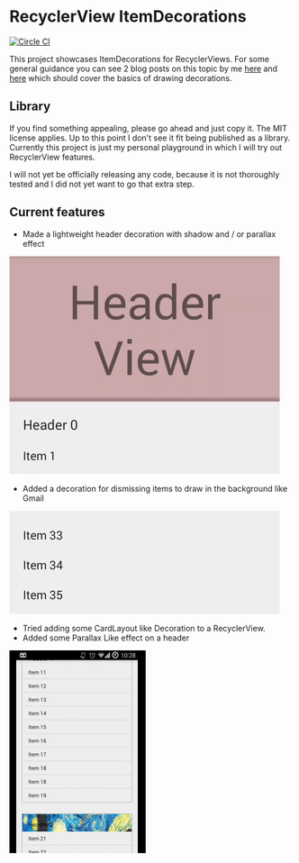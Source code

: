# RecyclerView ItemDecorations
[![Circle CI](https://circleci.com/gh/bleeding182/recyclerviewItemDecorations/tree/master.svg?style=shield)](https://circleci.com/gh/bleeding182/recyclerviewItemDecorations/tree/master)

This project showcases ItemDecorations for RecyclerViews. For some general guidance you can see 2 blog posts on this topic by me [here](http://bleeding182.blogspot.co.at/2015/11/separator.html) and [here](http://bleeding182.blogspot.co.at/2015/11/animations-and-decorations.html) which should cover the basics of drawing decorations.

## Library

If you find something appealing, please go ahead and just copy it. The MIT license applies. Up to this point I don't see it fit being published as a library. Currently this project is just my personal playground in which I will try out RecyclerView features.

I will not yet be officially releasing any code, because it is not thoroughly tested and I did not yet want to go that extra step.

## Current features

* Made a lightweight header decoration with shadow and / or parallax effect

![Header Decoration](/readme/headerdecoration.gif)

* Added a decoration for dismissing items to draw in the background like Gmail

![Dismissing items](/readme/dismiss.gif)

* Tried adding some CardLayout like Decoration to a RecyclerView.
* Added some Parallax Like effect on a header

![Screenshot](/readme/animation.gif)

